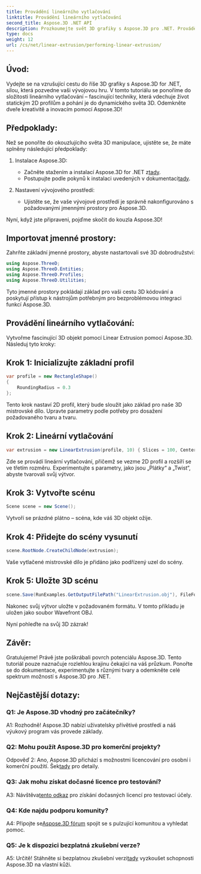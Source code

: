 ```yaml
---
title: Provádění lineárního vytlačování
linktitle: Provádění lineárního vytlačování
second_title: Aspose.3D .NET API
description: Prozkoumejte svět 3D grafiky s Aspose.3D pro .NET. Provádění lineárního vytlačování v tomto podrobném průvodci.
type: docs
weight: 12
url: /cs/net/linear-extrusion/performing-linear-extrusion/
---
```

## Úvod:

Vydejte se na vzrušující cestu do říše 3D grafiky s Aspose.3D for .NET, silou, která pozvedne vaši vývojovou hru. V tomto tutoriálu se ponoříme do složitosti lineárního vytlačování – fascinující techniky, která vdechuje život statickým 2D profilům a pohání je do dynamického světa 3D. Odemkněte dveře kreativitě a inovacím pomocí Aspose.3D!

## Předpoklady:

Než se ponoříte do okouzlujícího světa 3D manipulace, ujistěte se, že máte splněny následující předpoklady:

1. Instalace Aspose.3D:
   -  Začněte stažením a instalací Aspose.3D for .NET z[tady](https://releases.aspose.com/3d/net/).
   -  Postupujte podle pokynů k instalaci uvedených v dokumentaci[tady](https://reference.aspose.com/3d/net/).

2. Nastavení vývojového prostředí:
   - Ujistěte se, že vaše vývojové prostředí je správně nakonfigurováno s požadovanými jmennými prostory pro Aspose.3D.

Nyní, když jste připraveni, pojďme skočit do kouzla Aspose.3D!

## Importovat jmenné prostory:

Zahrňte základní jmenné prostory, abyste nastartovali své 3D dobrodružství:

```csharp
using Aspose.ThreeD;
using Aspose.ThreeD.Entities;
using Aspose.ThreeD.Profiles;
using Aspose.ThreeD.Utilities;
```

Tyto jmenné prostory pokládají základ pro vaši cestu 3D kódování a poskytují přístup k nástrojům potřebným pro bezproblémovou integraci funkcí Aspose.3D.

## Provádění lineárního vytlačování:

Vytvořme fascinující 3D objekt pomocí Linear Extrusion pomocí Aspose.3D. Následuj tyto kroky:

## Krok 1: Inicializujte základní profil
```csharp
var profile = new RectangleShape()
{
    RoundingRadius = 0.3
};
```

Tento krok nastaví 2D profil, který bude sloužit jako základ pro naše 3D mistrovské dílo. Upravte parametry podle potřeby pro dosažení požadovaného tvaru a tvaru.

## Krok 2: Lineární vytlačování
```csharp
var extrusion = new LinearExtrusion(profile, 10) { Slices = 100, Center = true, Twist = 360, TwistOffset = new Vector3(10, 0, 0) };
```

Zde se provádí lineární vytlačování, přičemž se vezme 2D profil a rozšíří se ve třetím rozměru. Experimentujte s parametry, jako jsou „Plátky“ a „Twist“, abyste tvarovali svůj výtvor.

## Krok 3: Vytvořte scénu
```csharp
Scene scene = new Scene();
```

Vytvoří se prázdné plátno – scéna, kde váš 3D objekt ožije.

## Krok 4: Přidejte do scény vysunutí
```csharp
scene.RootNode.CreateChildNode(extrusion);
```

Vaše vytlačené mistrovské dílo je přidáno jako podřízený uzel do scény.

## Krok 5: Uložte 3D scénu
```csharp
scene.Save(RunExamples.GetOutputFilePath("LinearExtrusion.obj"), FileFormat.WavefrontOBJ);
```

Nakonec svůj výtvor uložte v požadovaném formátu. V tomto příkladu je uložen jako soubor Wavefront OBJ.

Nyní pohleďte na svůj 3D zázrak!

## Závěr:

Gratulujeme! Právě jste poškrábali povrch potenciálu Aspose.3D. Tento tutoriál pouze naznačuje rozlehlou krajinu čekající na váš průzkum. Ponořte se do dokumentace, experimentujte s různými tvary a odemkněte celé spektrum možností s Aspose.3D pro .NET.

## Nejčastější dotazy:

### Q1: Je Aspose.3D vhodný pro začátečníky?

A1: Rozhodně! Aspose.3D nabízí uživatelsky přívětivé prostředí a náš výukový program vás provede základy.

### Q2: Mohu použít Aspose.3D pro komerční projekty?

 Odpověď 2: Ano, Aspose.3D přichází s možnostmi licencování pro osobní i komerční použití. Šek[tady](https://purchase.aspose.com/buy) pro detaily.

### Q3: Jak mohu získat dočasné licence pro testování?

 A3: Návštěva[tento odkaz](https://purchase.aspose.com/temporary-license/) pro získání dočasných licencí pro testovací účely.

### Q4: Kde najdu podporu komunity?

 A4: Připojte se[Aspose.3D fórum](https://forum.aspose.com/c/3d/18) spojit se s pulzující komunitou a vyhledat pomoc.

### Q5: Je k dispozici bezplatná zkušební verze?

 A5: Určitě! Stáhněte si bezplatnou zkušební verzi[tady](https://releases.aspose.com/) vyzkoušet schopnosti Aspose.3D na vlastní kůži.